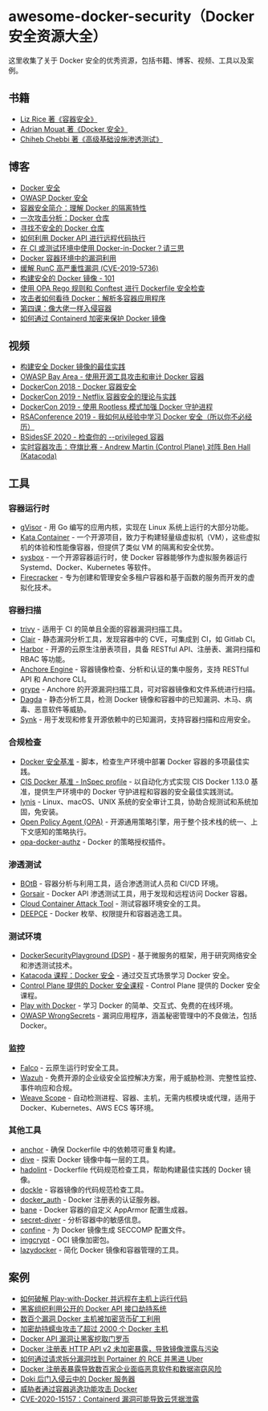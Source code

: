 # awesome-docker-security（Docker 安全资源大全）

这里收集了关于 Docker 安全的优秀资源，包括书籍、博客、视频、工具以及案例。

## 书籍

- [Liz Rice 著《容器安全》](https://learning.oreilly.com/library/view/container-security/9781492056690/)
- [Adrian Mouat 著《Docker 安全》](https://learning.oreilly.com/library/view/docker-security/9781492042297/)
- [Chiheb Chebbi 著《高级基础设施渗透测试》](https://learning.oreilly.com/library/view/advanced-infrastructure-penetration/9781788624480/)

## 博客

- [Docker 安全](https://docs.docker.com/engine/security/)
- [OWASP Docker 安全](https://github.com/OWASP/Docker-Security)
- [容器安全简介：理解 Docker 的隔离特性](https://www.docker.com/sites/default/files/WP_IntrotoContainerSecurity_08.19.2016.pdf)
- [一次攻击分析：Docker 仓库](https://www.notsosecure.com/anatomy-of-a-hack-docker-registry/)
- [寻找不安全的 Docker 仓库](https://medium.com/@act1on3/hunting-for-insecure-docker-registries-d87d293e6779)
- [如何利用 Docker API 进行远程代码执行](https://www.blackhat.com/docs/us-17/thursday/us-17-Cherny-Well-That-Escalated-Quickly-How-Abusing-The-Docker-API-Led-To-Remote-Code-Execution-Same-Origin-Bypass-And-Persistence_wp.pdf)
- [在 CI 或测试环境中使用 Docker-in-Docker？请三思](https://jpetazzo.github.io/2015/09/03/do-not-use-docker-in-docker-for-ci/)
- [Docker 容器环境中的漏洞利用](https://www.blackhat.com/docs/eu-15/materials/eu-15-Bettini-Vulnerability-Exploitation-In-Docker-Container-Environments-wp.pdf)
- [缓解 RunC 高严重性漏洞 (CVE-2019-5736)](https://blog.aquasec.com/runc-vulnerability-cve-2019-5736)
- [构建安全的 Docker 镜像 - 101](https://medium.com/walmartlabs/building-secure-docker-images-101-3769b760ebfa)
- [使用 OPA Rego 规则和 Conftest 进行 Dockerfile 安全检查](https://blog.madhuakula.com/dockerfile-security-checks-using-opa-rego-policies-with-conftest-32ab2316172f)
- [攻击者如何看待 Docker：解析多容器应用程序](https://i.blackhat.com/us-18/Thu-August-9/us-18-McGrew-An-Attacker-Looks-At-Docker-Approaching-Multi-Container-Applications-wp.pdf)
- [第四课：像大佬一样入侵容器](https://www.practical-devsecops.com/lesson-4-hacking-containers-like-a-boss/)
- [如何通过 Containerd 加密来保护 Docker 镜像](https://www.whitesourcesoftware.com/free-developer-tools/blog/secure-docker-with-containerd/)

## 视频

- [构建安全 Docker 镜像的最佳实践](https://www.youtube.com/watch?v=LmUw2H6JgJo)
- [OWASP Bay Area - 使用开源工具攻击和审计 Docker 容器](https://www.youtube.com/watch?v=ru7GicI5iyI)
- [DockerCon 2018 - Docker 容器安全](https://www.youtube.com/watch?v=E_0vxpL_lxM)
- [DockerCon 2019 - Netflix 容器安全的理论与实践](https://www.youtube.com/watch?v=bWXne3jRTf0)
- [DockerCon 2019 - 使用 Rootless 模式加强 Docker 守护进程](https://www.youtube.com/watch?v=Qq78zfXUq18)
- [RSAConference 2019 - 我如何从经验中学习 Docker 安全（所以你不必经历）](https://www.youtube.com/watch?v=C343TPOpTzU)
- [BSidesSF 2020 - 检查你的 --privileged 容器](https://www.youtube.com/watch?v=5VgSFRyI38w)
- [实时容器攻击：夺旗比赛 - Andrew Martin (Control Plane) 对阵 Ben Hall (Katacoda)](https://www.youtube.com/watch?v=iWkiQk8Kdk8)

## 工具

### 容器运行时

- [gVisor](https://github.com/google/gvisor) - 用 Go 编写的应用内核，实现在 Linux 系统上运行的大部分功能。
- [Kata Container](https://github.com/kata-containers/kata-containers) - 一个开源项目，致力于构建轻量级虚拟机（VM），这些虚拟机的体验和性能像容器，但提供了类似 VM 的隔离和安全优势。
- [sysbox](https://github.com/nestybox/sysbox) - 一个开源容器运行时，使 Docker 容器能够作为虚拟服务器运行 Systemd、Docker、Kubernetes 等软件。
- [Firecracker](https://github.com/firecracker-microvm/firecracker-containerd) - 专为创建和管理安全多租户容器和基于函数的服务而开发的虚拟化技术。

### 容器扫描

- [trivy](https://github.com/aquasecurity/trivy) - 适用于 CI 的简单且全面的容器漏洞扫描工具。
- [Clair](https://github.com/quay/clair) - 静态漏洞分析工具，发现容器中的 CVE，可集成到 CI，如 Gitlab CI。
- [Harbor](https://github.com/goharbor/harbor) - 开源的云原生注册表项目，具备 RESTful API、注册表、漏洞扫描和 RBAC 等功能。
- [Anchore Engine](https://anchore.com) - 容器镜像检查、分析和认证的集中服务，支持 RESTful API 和 Anchore CLI。
- [grype](https://github.com/anchore/grype) - Anchore 的开源漏洞扫描工具，可对容器镜像和文件系统进行扫描。
- [Dagda](https://github.com/eliasgranderubio/dagda/) - 静态分析工具，检测 Docker 镜像和容器中的已知漏洞、木马、病毒、恶意软件等威胁。
- [Synk](https://snyk.io) - 用于发现和修复开源依赖中的已知漏洞，支持容器扫描和应用安全。

### 合规检查

- [Docker 安全基准](https://github.com/docker/docker-bench-security) - 脚本，检查生产环境中部署 Docker 容器的多项最佳实践。
- [CIS Docker 基准 - InSpec profile](https://github.com/dev-sec/cis-docker-benchmark) - 以自动化方式实现 CIS Docker 1.13.0 基准，提供生产环境中的 Docker 守护进程和容器的安全最佳实践测试。
- [lynis](https://github.com/CISOfy/Lynis) - Linux、macOS、UNIX 系统的安全审计工具，协助合规测试和系统加固，免安装。
- [Open Policy Agent (OPA)](https://www.openpolicyagent.org/) - 开源通用策略引擎，用于整个技术栈的统一、上下文感知的策略执行。
- [opa-docker-authz](https://github.com/open-policy-agent/opa-docker-authz) - Docker 的策略授权插件。

### 渗透测试

- [BOtB](https://github.com/brompwnie/botb) - 容器分析与利用工具，适合渗透测试人员和 CI/CD 环境。
- [Gorsair](https://github.com/Ullaakut/Gorsair) - Docker API 渗透测试工具，用于发现和远程访问 Docker 容器。
- [Cloud Container Attack Tool](https://github.com/RhinoSecurityLabs/ccat) - 测试容器环境安全的工具。
- [DEEPCE](https://github.com/stealthcopter/deepce) - Docker 枚举、权限提升和容器逃逸工具。

### 测试环境

- [DockerSecurityPlayground (DSP)](https://github.com/giper45/DockerSecurityPlayground) - 基于微服务的框架，用于研究网络安全和渗透测试技术。
- [Katacoda 课程：Docker 安全](https://www.katacoda.com/courses/docker-security) - 通过交互式场景学习 Docker 安全。
- [Control Plane 提供的 Docker 安全课程](https://control-plane.io/training) - Control Plane 提供的 Docker 安全课程。
- [Play with Docker](https://labs.play-with-docker.com/) - 学习 Docker 的简单、交互式、免费的在线环境。
- [OWASP WrongSecrets](https://github.com/commjoen/wrongsecrets) - 漏洞应用程序，涵盖秘密管理中的不良做法，包括 Docker。

### 监控

- [Falco](https://github.com/falcosecurity/falco) - 云原生运行时安全工具。
- [Wazuh](https://wazuh.com) - 免费开源的企业级安全监控解决方案，用于威胁检测、完整性监控、事件响应和合规。
- [Weave Scope](https://www.weave.works/oss/scope/) - 自动检测进程、容器、主机，无需内核模块或代理，适用于 Docker、Kubernetes、AWS ECS 等环境。

### 其他工具

- [anchor](https://github.com/SongStitch/anchor/) - 确保 Dockerfile 中的依赖项可重复构建。
- [dive](https://github.com/wagoodman/dive) - 探索 Docker 镜像中每一层的工具。
- [hadolint](https://github.com/hadolint/hadolint) - Dockerfile 代码规范检查工具，帮助构建最佳实践的 Docker 镜像。
- [dockle](https://github.com/goodwithtech/dockle) - 容器镜像的代码规范检查工具。
- [docker_auth](https://github.com/cesanta/docker_auth) - Docker 注册表的认证服务器。
- [bane](https://github.com/genuinetools/bane) - Docker 容器的自定义 AppArmor 配置生成器。
- [secret-diver](https://github.com/cider-rnd/secret-diver) - 分析容器中的敏感信息。
- [confine](https://github.com/shamedgh/confine) - 为 Docker 镜像生成 SECCOMP 配置文件。
- [imgcrypt](https://github.com/containerd/imgcrypt) - OCI 镜像加密包。
- [lazydocker](https://github.com/jesseduffield/lazydocker) - 简化 Docker 镜像和容器管理的工具。

## 案例

- [如何破解 Play-with-Docker 并远程在主机上运行代码](https://www.cyberark.com/resources/threat-research-blog/how-i-hacked-play-with-docker-and-remotely-ran-code-on-the-host)
- [黑客组织利用公开的 Docker API 接口劫持系统](https://www.zdnet.com/article/a-hacking-group-is-hijacking-docker-systems-with-exposed-api-endpoints/)
- [数百个漏洞 Docker 主机被加密货币矿工利用](https://www.imperva.com/blog/hundreds-of-vulnerable-docker-hosts-exploited-by-cryptocurrency-miners/)
- [加密劫持蠕虫攻击了超过 2000 个 Docker 主机](https://www.helpnetsecurity.com/2019/10/18/cryptojacking-worm-docker/)
- [Docker API 漏洞让黑客挖取门罗币](https://www.scmagazineuk.com/docker-api-vulnerability-allows-hackers-mine-monero/article/1578021)
- [Docker 注册表 HTTP API v2 未加密暴露，导致镜像泄露与污染](https://hackerone.com/reports/347296)
- [如何通过请求拆分漏洞找到 Portainer 的 RCE 并黑进 Uber](https://medium.com/@andrewaeva_55205/how-dangerous-is-request-splitting-a-vulnerability-in-golang-or-how-we-found-the-rce-in-portainer-7339ba24c871)
- [Docker 注册表暴露导致数百家企业面临恶意软件和数据盗窃风险](https://threatpost.com/docker-registries-malware-data-theft/152734/)
- [Doki 后门入侵云中的 Docker 服务器](https://threatpost.com/doki-backdoor-docker-servers-cloud/157871/)
- [威胁者通过容器逃逸功能攻击 Docker](https://www.trendmicro.com/en_us/research/21/b/threat-actors-now-target-docker-via-container-escape-features.html)
- [CVE-2020-15157：Containerd 漏洞可能导致云凭据泄露](https://blog.aquasec.com/cve-2020-15157-containerd-container-vulnerability)
